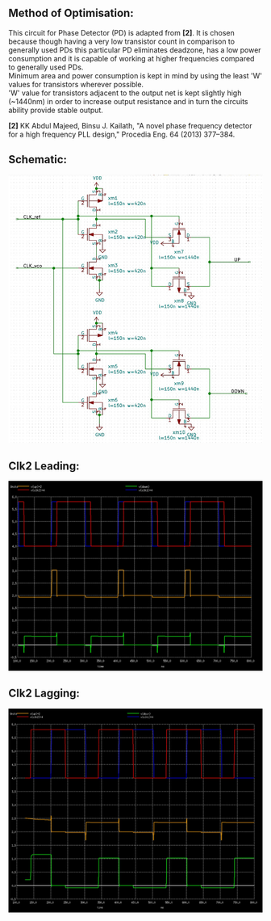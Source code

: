 <h2> Method of Optimisation: </h2>

This circuit for Phase Detector (PD) is adapted from <b>[2]</b>. It is chosen because though having a very low transistor count in comparison to generally used PDs this particular PD eliminates deadzone, has a low power consumption and it is capable of working at higher frequencies compared to generally used PDs. <br>
Minimum area and power consumption is kept in mind by using the least 'W' values for transistors wherever possible. <br>
'W' value for transistors adjacent to the output net is kept slightly high (~1440nm) in order to increase output resistance and in turn the circuits ability provide stable output.

<b>[2]</b> KK Abdul Majeed, Binsu J. Kailath, "A novel phase frequency detector for a high frequency PLL design," Procedia Eng. 64 (2013) 377–384.

<h2> Schematic: </h2>

![](PD_10T.jpg)


<h2> Clk2 Leading: </h2>

![](PD_10T_waveform.jpg)


<h2> Clk2 Lagging: </h2>

![](PD_10T_waveform2.jpg)
